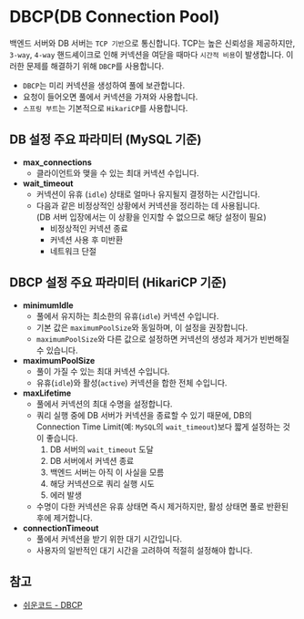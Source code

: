 # DBCP(DB Connection Pool)

백엔드 서버와 DB 서버는 `TCP 기반`으로 통신합니다. TCP는 높은 신뢰성을 제공하지만, `3-way`, `4-way` 핸드셰이크로 인해 커넥션을 여닫을 때마다 `시간적 비용`이 발생합니다. 이러한 문제를 해결하기 위해 `DBCP`를 사용합니다.

- `DBCP`는 미리 커넥션을 생성하여 풀에 보관합니다.
- 요청이 들어오면 풀에서 커넥션을 가져와 사용합니다.
- `스프링 부트`는 기본적으로 `HikariCP`를 사용합니다.

## DB 설정 주요 파라미터 (MySQL 기준)

- **max_connections**
    - 클라이언트와 맺을 수 있는 최대 커넥션 수입니다.
- **wait_timeout**
  - 커넥션이 유휴 (`idle`) 상태로 얼마나 유지될지 결정하는 시간입니다.
  - 다음과 같은 비정상적인 상황에서 커넥션을 정리하는 데 사용됩니다.<br>(DB 서버 입장에서는 이 상황을 인지할 수 없으므로 해당 설정이 필요)
    - 비정상적인 커넥션 종료
    - 커넥션 사용 후 미반환
    - 네트워크 단절

## DBCP 설정 주요 파라미터 (HikariCP 기준)

- **minimumIdle**
    - 풀에서 유지하는 최소한의 유휴(`idle`) 커넥션 수입니다.
    - 기본 값은 `maximumPoolSize`와 동일하며, 이 설정을 권장합니다.
    - `maximumPoolSize`와 다른 값으로 설정하면 커넥션의 생성과 제거가 빈번해질 수 있습니다.
- **maximumPoolSize**
    - 풀이 가질 수 있는 최대 커넥션 수입니다.
    - 유휴(`idle`)와 활성(`active`) 커넥션을 합한 전체 수입니다.
- **maxLifetime**
    - 풀에서 커넥션의 최대 수명을 설정합니다.
    - 쿼리 실행 중에 DB 서버가 커넥션을 종료할 수 있기 때문에, DB의 Connection Time Limit(예: `MySQL`의 `wait_timeout`)보다 짧게 설정하는 것이 좋습니다.
      1. DB 서버의 `wait_timeout` 도달
      2. DB 서버에서 커넥션 종료 
      3. 백엔드 서버는 아직 이 사실을 모름
      4. 해당 커넥션으로 쿼리 실행 시도
      5. 에러 발생
    - 수명이 다한 커넥션은 유휴 상태면 즉시 제거하지만, 활성 상태면 풀로 반환된 후에 제거합니다.
- **connectionTimeout**
    - 풀에서 커넥션을 받기 위한 대기 시간입니다.
    - 사용자의 일반적인 대기 시간을 고려하여 적절히 설정해야 합니다.

## 참고

- [쉬운코드 - DBCP](https://www.youtube.com/watch?v=zowzVqx3MQ4&pp=ygUR7Ims7Jq07L2U65OcIGRiY3A%3D)